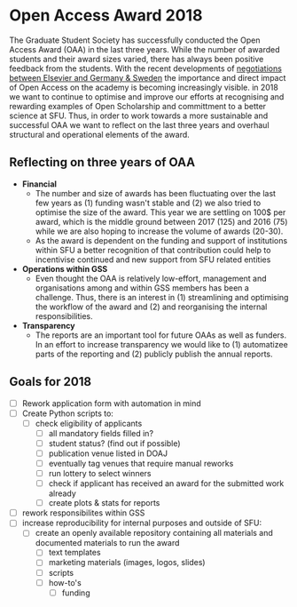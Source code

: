 # Open Access Award 2018

The Graduate Student Society has successfully conducted the Open Access Award (OAA) in the last three years. While the number of awarded students and their award sizes varied, there has always been positive feedback from the students. With the recent developments of [negotiations between Elsevier and Germany & Sweden]() the importance and direct impact of Open Access on the academy is becoming increasingly visible. in 2018 we want to continue to optimise and improve our efforts at recognising and rewarding examples of Open Scholarship and committment to a better science at SFU. Thus, in order to work towards a more sustainable and successful OAA we want to reflect on the last three years and overhaul structural and operational elements of the award.

## Reflecting on three years of OAA

- **Financial** 
    - The number and size of awards has been fluctuating over the last few years as (1) funding wasn't stable and (2) we also tried to optimise the size of the award. This year we are settling on 100$ per award, which is the middle ground between 2017 (125) and 2016 (75) while we are also hoping to increase the volume of awards (20-30).
    - As the award is dependent on the funding and support of institutions within SFU a better recognition of that contribution could help to incentivise continued and new support from SFU related entities 
- **Operations within GSS**
    - Even thought the OAA is relatively low-effort, management and organisations among and within GSS members has been a challenge. Thus, there is an interest in (1) streamlining and optimising the workflow of the award and (2) and reorganising the internal responsibilities.
- **Transparency**
    - The reports are an important tool for future OAAs as well as funders. In an effort to increase transparency we would like to (1) automatizee parts of the reporting and (2) publicly publish the annual reports.

## Goals for 2018

- [ ] Rework application form with automation in mind
- [ ] Create Python scripts to:
    - [ ] check eligibility of applicants
        - [ ] all mandatory fields filled in?
        - [ ] student status? (find out if possible)
        - [ ] publication venue listed in DOAJ
        - [ ] eventually tag venues that require manual reworks
        - [ ] run lottery to select winners
        - [ ] check if applicant has received an award for the submitted work already
        - [ ] create plots & stats for reports
- [ ] rework responsibilites within GSS
- [ ] increase reproducibility for internal purposes and outside of SFU:
    - [ ] create an openly available repository containing all materials and documented materials to run the award
        - [ ] text templates
        - [ ] marketing materials (images, logos, slides)
        - [ ] scripts
        - [ ] how-to's
            - [ ] funding